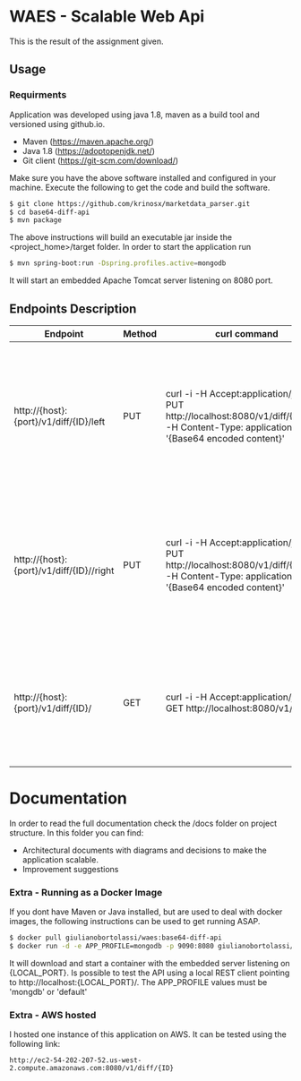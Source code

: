 # WAES - Scalable Web Api

This is the result of the assignment given.

## Usage

### Requirments

 Application was developed using java 1.8, maven as a build tool and versioned using github.io.
 - Maven (https://maven.apache.org/)
 - Java 1.8 (https://adoptopenjdk.net/)
 - Git client (https://git-scm.com/download/)

Make sure you have the above software installed and configured in your machine. Execute the following to get the code and build the software.

```sh
$ git clone https://github.com/krinosx/marketdata_parser.git
$ cd base64-diff-api
$ mvn package
```
The above instructions will build an executable jar inside the <project_home>/target folder. In order to start the application run
```sh
$ mvn spring-boot:run -Dspring.profiles.active=mongodb
```
It will start an embedded Apache Tomcat server listening on 8080 port.

## Endpoints Description

| Endpoint | Method | curl command | Description |
| ------ | ---- |------ |-----|
| http://{host}:{port}/v1/diff/{ID}/left | PUT | curl -i -H Accept:application/json -X PUT http://localhost:8080/v1/diff/{ID}/left -H Content-Type: application/json -d '{Base64 encoded content}' | Set the right side document to be compared for the given ID. If there is no comparision request with given ID it will create one. |
| http://{host}:{port}/v1/diff/{ID}//right | PUT | curl -i -H Accept:application/json -X PUT http://localhost:8080/v1/diff/{ID}/right -H Content-Type: application/json -d '{Base64 encoded content}' | Set the right side document to be compared for the given ID. If there is no comparision request with given ID it will create one. |
| http://{host}:{port}/v1/diff/{ID}/ | GET | curl -i -H Accept:application/json -X GET http://localhost:8080/v1/diff/{ID} | Get the comparision result for the Given ID. If there is no comparision with given ID an error will be reported |

# Documentation
In order to read the full documentation check the /docs folder on project structure. In this folder you can find:
* Architectural documents with diagrams and decisions to make the application scalable.
* Improvement suggestions


### Extra - Running as a Docker Image
If you dont have Maven or Java installed, but are used to deal with docker images, the following instructions can be used to get running ASAP.
```sh
$ docker pull giulianobortolassi/waes:base64-diff-api
$ docker run -d -e APP_PROFILE=mongodb -p 9090:8080 giulianobortolassi/waes:base64-diff-api
```
It will download and start a container with the embedded server listening on {LOCAL_PORT}. Is possible to test the API using a local REST client pointing to http://localhost:{LOCAL_PORT}/. The APP_PROFILE values must be 'mongdb' or 'default'

### Extra - AWS hosted

I hosted one instance of this application on AWS. It can be tested using the following link:

    http://ec2-54-202-207-52.us-west-2.compute.amazonaws.com:8080/v1/diff/{ID}
